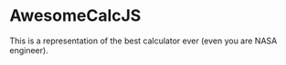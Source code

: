 # AwesomeCalcJS
This is a representation of the best calculator ever (even you are NASA engineer). 
